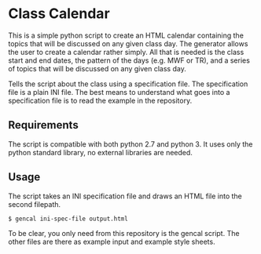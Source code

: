 Class Calendar
=============

This is a simple python script to create an HTML calendar containing the topics
that will be discussed on any given class day. The generator allows the user to
create a calendar rather simply. All that is needed is the class start and end
dates, the pattern of the days (e.g. MWF or TR), and a series of topics that
will be discussed on any given class day.

Tells the script about the class using a specification file. The specification
file is a plain INI file. The best means to understand what goes into a
specification file is to read the example in the repository.


Requirements
------------

The script is compatible with both python 2.7 and python 3. It uses only the
python standard library, no external libraries are needed.


Usage
-----

The script takes an INI specification file and draws an HTML file into the
second filepath.

```bash
$ gencal ini-spec-file output.html
```

To be clear, you only need from this repository is the gencal script. The
other files are there as example input and example style sheets.

